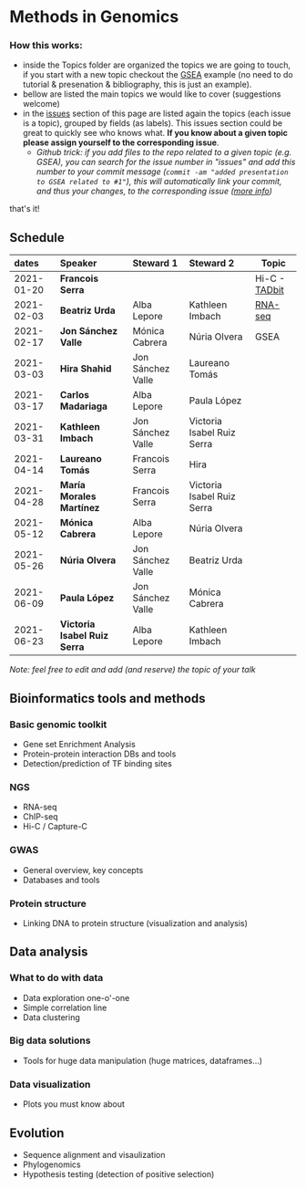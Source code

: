 # Methods in Genomics

### How this works:

 - inside the Topics folder are organized the topics we are going to touch, if you start with a new topic checkout the [GSEA](Topics/Genomic_toolkits/GSEA) example (no need to do tutorial & presenation & bibliography, this is just an example).
 - bellow are listed the main topics we would like to cover (suggestions welcome)
 - in the [issues](https://github.com/bsc-life/methods-Genomics/issues) section of this page are listed again the topics (each issue is a topic), grouped by fields (as labels). This issues section could be great to quickly see who knows what. **If you know about a given topic please assign yourself to the corresponding issue**.
   - *Github trick: if you add files to the repo related to a given topic (e.g. GSEA), you can search for the issue number in "issues" and add this number to your commit message (`commit -am "added presentation to GSEA related to #1"`), this will automatically link your commit, and thus your changes, to the corresponding issue ([more info](https://docs.github.com/en/free-pro-team@latest/github/managing-your-work-on-github/linking-a-pull-request-to-an-issue))*


that's it!

## Schedule

| dates | Speaker | Steward 1 | Steward 2 | Topic |
|:-----------|:---------------------------|:-----------------------|:---------------------------|---|
| 2021-01-20 | **Francois Serra** |  |  |  Hi-C - [TADbit](https://github.com/3DGenomes/MethodsMolBiol)  |
| 2021-02-03 | **Beatriz Urda** | Alba Lepore | Kathleen Imbach |  [RNA-seq](Topics/NGS/RNA-seq/SGM_Genomics_RNAseq.pdf)  |
| 2021-02-17 | **Jon Sánchez Valle** | Mónica Cabrera | Núria Olvera |  GSEA  | 
| 2021-03-03 | **Hira Shahid** | Jon Sánchez Valle | Laureano Tomás |   |
| 2021-03-17 | **Carlos Madariaga** | Alba Lepore | Paula López |   |
| 2021-03-31 | **Kathleen Imbach** | Jon Sánchez Valle | Victoria Isabel Ruiz Serra |   |
| 2021-04-14 | **Laureano Tomás** | Francois Serra | Hira |   |
| 2021-04-28 | **María Morales Martínez** | Francois Serra | Victoria Isabel Ruiz Serra |   | 
| 2021-05-12 | **Mónica Cabrera** | Alba Lepore | Núria Olvera |   |
| 2021-05-26 | **Núria Olvera** | Jon Sánchez Valle | Beatriz Urda |   |
| 2021-06-09 | **Paula López** | Jon Sánchez Valle | Mónica Cabrera |   |
| 2021-06-23 | **Victoria Isabel Ruiz Serra** | Alba Lepore | Kathleen Imbach |   |


*Note: feel free to edit and add (and reserve) the topic of your talk*

## Bioinformatics tools and methods

### Basic genomic toolkit

 - Gene set Enrichment Analysis
 - Protein-protein interaction DBs and tools
 - Detection/prediction of TF binding sites
 
### NGS

 - RNA-seq
 - ChIP-seq
 - Hi-C / Capture-C

### GWAS

 - General overview, key concepts
 - Databases and tools
 
### Protein structure

 - Linking DNA to protein structure (visualization and analysis)

## Data analysis
 

### What to do with data

 - Data exploration one-o'-one
 - Simple correlation line
 - Data clustering
 
### Big data solutions

 - Tools for huge data manipulation (huge matrices, dataframes...)
 
### Data visualization

- Plots you must know about

## Evolution

 - Sequence alignment and visaulization
 - Phylogenomics
 - Hypothesis testing (detection of positive selection)
